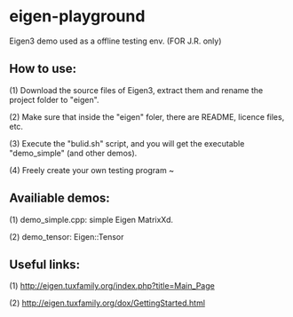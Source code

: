 # eigen-playground
Eigen3 demo used as a offline testing env. (FOR J.R. only)

## How to use:

(1) Download the source files of Eigen3, extract them and rename the project folder to "eigen".

(2) Make sure that inside the "eigen" foler, there are README, licence files, etc.

(3) Execute the "bulid.sh" script, and you will get the executable "demo_simple" (and other demos).

(4) Freely create your own testing program ~

## Availiable demos:

(1) demo_simple.cpp: simple Eigen MatrixXd.

(2) demo_tensor: Eigen::Tensor

## Useful links:

(1) http://eigen.tuxfamily.org/index.php?title=Main_Page

(2) http://eigen.tuxfamily.org/dox/GettingStarted.html
